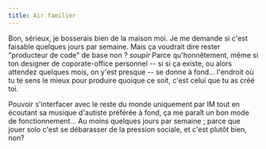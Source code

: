 ```yaml
---
title: Air familier
---
```


Bon, sérieux, je bosserais bien de la maison moi. Je me demande si c'est
faisable quelques jours par semaine. Mais ça voudrait dire rester "producteur
de code" de base non ? *soupir* Parce qu'honnêtement, même si ton designer de
coporate-office personnel -- si si ça existe, ou alors attendez quelques mois,
on y'est presque -- se donne à fond... l'endroit où tu te sens le mieux pour
produire quoique ce soit, c'est celui que tu as créé toi.

Pouvoir s'interfacer avec le reste du monde uniquement par IM tout en écoutant
sa musique d'autiste préférée à fond, ça me paraît un bon mode de
fonctionnement... Au moins quelques jours par semaine ; parce que jouer solo
c'est se débarasser de la pression sociale, et c'est plutôt bien, non?

